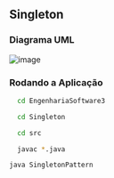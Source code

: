 ## Singleton
### Diagrama UML
![image](https://github.com/user-attachments/assets/a23cd338-4e06-4919-8dba-1b6688d3d9ec)

### Rodando a Aplicação
```bash
  cd EngenhariaSoftware3
```
```bash
  cd Singleton
```
```bash
  cd src
```
```bash
  javac *.java
```
```bash
java SingletonPattern
```
